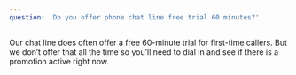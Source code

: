 ```yaml
---
question: 'Do you offer phone chat line free trial 60 minutes?'
---
```


Our chat line does often offer a free 60-minute trial for first-time callers. But we don’t offer that all the time so you’ll need to dial in and see if there is a promotion active right now.
